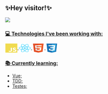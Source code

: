 ## ✨Hey visitor!✨


<div align="left">
  <a href="https://github.com/limasbrn">
   <img height="150em" src="https://github-readme-stats.vercel.app/api/top-langs/?username=limasbrn&layout=compact&langs_count=7&theme=cobalt"/>
</div>

### 💻 Technologies I've been working with:

<div style="display: inline_block">
  <img align="center" alt="Sabs-Js" height="30" width="40" src="https://raw.githubusercontent.com/devicons/devicon/master/icons/javascript/javascript-plain.svg">
  <img align="center" alt="Sabs-React" height="30" width="40" src="https://raw.githubusercontent.com/devicons/devicon/master/icons/react/react-original.svg">
  <img align="center" alt="Sabs-HTML" height="30" width="40" src="https://raw.githubusercontent.com/devicons/devicon/master/icons/html5/html5-original.svg">
  <img align="center" alt="Sabs-CSS" height="30" width="40" src="https://raw.githubusercontent.com/devicons/devicon/master/icons/css3/css3-original.svg">
 </div>
 
### 📚 Currently learning:

* Vue;
* TDD;
* Testes;


